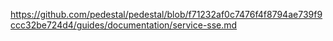 https://github.com/pedestal/pedestal/blob/f71232af0c7476f4f8794ae739f9ccc32be724d4/guides/documentation/service-sse.md
